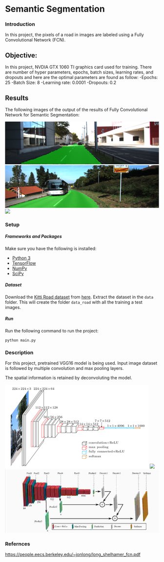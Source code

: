 # Semantic Segmentation
### Introduction
In this project, the pixels of a road in images are labeled using a Fully Convolutional Network (FCN).


## Objective: <a name="objective"></a>

In this project, NVDIA GTX 1060 TI graphics card used for training. There are number of hyper parameters, epochs, batch sizes, learning rates, and dropouts and here are the optimal parameters are found as follow:
    -Epochs: 25
    -Batch Size: 8
    -Learning rate: 0.0001
    -Dropouts: 0.2

## Results <a name="results">

The following images of the output of the results of Fully Convolutional Network for Semantic Segmentation:

![](runs/um_000065.png)
![](runs/um_000032.png)
![](runs/um_000098.png)


### Setup
##### Frameworks and Packages
Make sure you have the following is installed:
 - [Python 3](https://www.python.org/)
 - [TensorFlow](https://www.tensorflow.org/)
 - [NumPy](http://www.numpy.org/)
 - [SciPy](https://www.scipy.org/)

##### Dataset
Download the [Kitti Road dataset](http://www.cvlibs.net/datasets/kitti/eval_road.php) from [here](http://www.cvlibs.net/download.php?file=data_road.zip).  Extract the dataset in the `data` folder.  This will create the folder `data_road` with all the training a test images.

##### Run
Run the following command to run the project:
```
python main.py
```

### Description
For this project, pretrained VGG16 model is being used. Input image dataset is followed by multiple convolution and max pooling layers.

The spatial information is retained by deconvoluting the model. 

![](models/vgg16.png)
![](models/fcn_1.png)
![](models/fcn.jpg)

### Refernces
https://people.eecs.berkeley.edu/~jonlong/long_shelhamer_fcn.pdf
